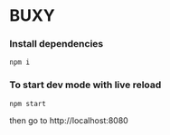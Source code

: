 # BUXY

### Install dependencies
```
npm i
```

### To start dev mode with live reload
```
npm start
```
then go to http://localhost:8080
